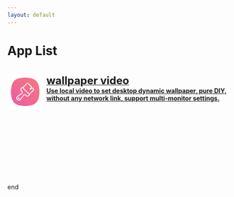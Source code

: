 ```yaml
---
layout: default
---
```


# App List

<br>

<a href="./wallpapervideo/wallpapervideo"  class="button fork">
<img style="display: block; vertical-align: middle;  margin-right: 8px; float: left;" src="./wallpapervideo/icon.png" width="80">
<span style="display: block; overflow: auto;">
<strong><font size="5">wallpaper video</font>
<br>Use local video to set desktop dynamic wallpaper, pure DIY, without any network link, support multi-monitor settings.    
</strong>
</span>
</a>

<br>

<br>

<br>

<br>

<br>

<br>

<br>

<br>

<br>

<br>

end

